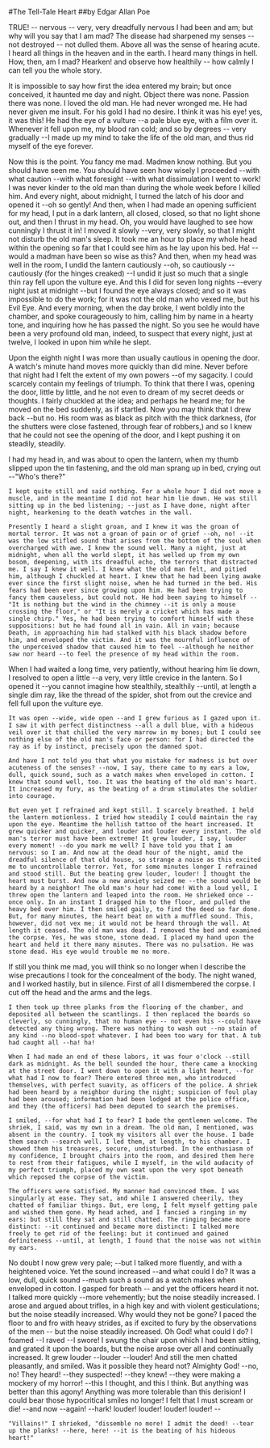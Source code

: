 #The Tell-Tale Heart
##by Edgar Allan Poe

TRUE! -- nervous -- very, very dreadfully nervous I had been and am; but why will you say that I am mad? The disease had sharpened my senses -- not destroyed -- not dulled them. Above all was the sense of hearing acute. I heard all things in the heaven and in the earth. I heard many things in hell. How, then, am I mad? Hearken! and observe how healthily -- how calmly I can tell you the whole story.

It is impossible to say how first the idea entered my brain; but once conceived, it haunted me day and night. Object there was none. Passion there was none. I loved the old man. He had never wronged me. He had never given me insult. For his gold I had no desire. I think it was his eye! yes, it was this! He had the eye of a vulture --a pale blue eye, with a film over it. Whenever it fell upon me, my blood ran cold; and so by degrees -- very gradually --I made up my mind to take the life of the old man, and thus rid myself of the eye forever.

Now this is the point. You fancy me mad. Madmen know nothing. But you should have seen me. You should have seen how wisely I proceeded --with what caution --with what foresight --with what dissimulation I went to work! I was never kinder to the old man than during the whole week before I killed him. And every night, about midnight, I turned the latch of his door and opened it --oh so gently! And then, when I had made an opening sufficient for my head, I put in a dark lantern, all closed, closed, so that no light shone out, and then I thrust in my head. Oh, you would have laughed to see how cunningly I thrust it in! I moved it slowly --very, very slowly, so that I might not disturb the old man's sleep. It took me an hour to place my whole head within the opening so far that I could see him as he lay upon his bed. Ha! --would a madman have been so wise as this? And then, when my head was well in the room, I undid the lantern cautiously --oh, so cautiously --cautiously (for the hinges creaked) --I undid it just so much that a single thin ray fell upon the vulture eye. And this I did for seven long nights --every night just at midnight --but I found the eye always closed; and so it was impossible to do the work; for it was not the old man who vexed me, but his Evil Eye. And every morning, when the day broke, I went boldly into the chamber, and spoke courageously to him, calling him by name in a hearty tone, and inquiring how he has passed the night. So you see he would have been a very profound old man, indeed, to suspect that every night, just at twelve, I looked in upon him while he slept.

Upon the eighth night I was more than usually cautious in opening the door. A watch's minute hand moves more quickly than did mine. Never before that night had I felt the extent of my own powers --of my sagacity. I could scarcely contain my feelings of triumph. To think that there I was, opening the door, little by little, and he not even to dream of my secret deeds or thoughts. I fairly chuckled at the idea; and perhaps he heard me; for he moved on the bed suddenly, as if startled. Now you may think that I drew back --but no. His room was as black as pitch with the thick darkness, (for the shutters were close fastened, through fear of robbers,) and so I knew that he could not see the opening of the door, and I kept pushing it on steadily, steadily.

 I had my head in, and was about to open the lantern, when my thumb slipped upon the tin fastening, and the old man sprang up in bed, crying out --"Who's there?"

    I kept quite still and said nothing. For a whole hour I did not move a muscle, and in the meantime I did not hear him lie down. He was still sitting up in the bed listening; --just as I have done, night after night, hearkening to the death watches in the wall.

    Presently I heard a slight groan, and I knew it was the groan of mortal terror. It was not a groan of pain or of grief --oh, no! --it was the low stifled sound that arises from the bottom of the soul when overcharged with awe. I knew the sound well. Many a night, just at midnight, when all the world slept, it has welled up from my own bosom, deepening, with its dreadful echo, the terrors that distracted me. I say I knew it well. I knew what the old man felt, and pitied him, although I chuckled at heart. I knew that he had been lying awake ever since the first slight noise, when he had turned in the bed. His fears had been ever since growing upon him. He had been trying to fancy them causeless, but could not. He had been saying to himself --"It is nothing but the wind in the chimney --it is only a mouse crossing the floor," or "It is merely a cricket which has made a single chirp." Yes, he had been trying to comfort himself with these suppositions: but he had found all in vain. All in vain; because Death, in approaching him had stalked with his black shadow before him, and enveloped the victim. And it was the mournful influence of the unperceived shadow that caused him to feel --although he neither saw nor heard --to feel the presence of my head within the room.

When I had waited a long time, very patiently, without hearing him lie down, I resolved to open a little --a very, very little crevice in the lantern. So I opened it --you cannot imagine how stealthily, stealthily --until, at length a single dim ray, like the thread of the spider, shot from out the crevice and fell full upon the vulture eye.

    It was open --wide, wide open --and I grew furious as I gazed upon it. I saw it with perfect distinctness --all a dull blue, with a hideous veil over it that chilled the very marrow in my bones; but I could see nothing else of the old man's face or person: for I had directed the ray as if by instinct, precisely upon the damned spot.

    And have I not told you that what you mistake for madness is but over acuteness of the senses? --now, I say, there came to my ears a low, dull, quick sound, such as a watch makes when enveloped in cotton. I knew that sound well, too. It was the beating of the old man's heart. It increased my fury, as the beating of a drum stimulates the soldier into courage.

    But even yet I refrained and kept still. I scarcely breathed. I held the lantern motionless. I tried how steadily I could maintain the ray upon the eye. Meantime the hellish tattoo of the heart increased. It grew quicker and quicker, and louder and louder every instant. The old man's terror must have been extreme! It grew louder, I say, louder every moment! --do you mark me well? I have told you that I am nervous: so I am. And now at the dead hour of the night, amid the dreadful silence of that old house, so strange a noise as this excited me to uncontrollable terror. Yet, for some minutes longer I refrained and stood still. But the beating grew louder, louder! I thought the heart must burst. And now a new anxiety seized me --the sound would be heard by a neighbor! The old man's hour had come! With a loud yell, I threw open the lantern and leaped into the room. He shrieked once --once only. In an instant I dragged him to the floor, and pulled the heavy bed over him. I then smiled gaily, to find the deed so far done. But, for many minutes, the heart beat on with a muffled sound. This, however, did not vex me; it would not be heard through the wall. At length it ceased. The old man was dead. I removed the bed and examined the corpse. Yes, he was stone, stone dead. I placed my hand upon the heart and held it there many minutes. There was no pulsation. He was stone dead. His eye would trouble me no more.

If still you think me mad, you will think so no longer when I describe the wise precautions I took for the concealment of the body. The night waned, and I worked hastily, but in silence. First of all I dismembered the corpse. I cut off the head and the arms and the legs.

    I then took up three planks from the flooring of the chamber, and deposited all between the scantlings. I then replaced the boards so cleverly, so cunningly, that no human eye -- not even his --could have detected any thing wrong. There was nothing to wash out --no stain of any kind --no blood-spot whatever. I had been too wary for that. A tub had caught all --ha! ha!

    When I had made an end of these labors, it was four o'clock --still dark as midnight. As the bell sounded the hour, there came a knocking at the street door. I went down to open it with a light heart, --for what had I now to fear? There entered three men, who introduced themselves, with perfect suavity, as officers of the police. A shriek had been heard by a neighbor during the night; suspicion of foul play had been aroused; information had been lodged at the police office, and they (the officers) had been deputed to search the premises.

    I smiled, --for what had I to fear? I bade the gentlemen welcome. The shriek, I said, was my own in a dream. The old man, I mentioned, was absent in the country. I took my visitors all over the house. I bade them search --search well. I led them, at length, to his chamber. I showed them his treasures, secure, undisturbed. In the enthusiasm of my confidence, I brought chairs into the room, and desired them here to rest from their fatigues, while I myself, in the wild audacity of my perfect triumph, placed my own seat upon the very spot beneath which reposed the corpse of the victim.

    The officers were satisfied. My manner had convinced them. I was singularly at ease. They sat, and while I answered cheerily, they chatted of familiar things. But, ere long, I felt myself getting pale and wished them gone. My head ached, and I fancied a ringing in my ears: but still they sat and still chatted. The ringing became more distinct: --it continued and became more distinct: I talked more freely to get rid of the feeling: but it continued and gained definiteness --until, at length, I found that the noise was not within my ears.

No doubt I now grew very pale; --but I talked more fluently, and with a heightened voice. Yet the sound increased --and what could I do? It was a low, dull, quick sound --much such a sound as a watch makes when enveloped in cotton. I gasped for breath -- and yet the officers heard it not. I talked more quickly --more vehemently; but the noise steadily increased. I arose and argued about trifles, in a high key and with violent gesticulations; but the noise steadily increased. Why would they not be gone? I paced the floor to and fro with heavy strides, as if excited to fury by the observations of the men -- but the noise steadily increased. Oh God! what could I do? I foamed --I raved --I swore! I swung the chair upon which I had been sitting, and grated it upon the boards, but the noise arose over all and continually increased. It grew louder --louder --louder! And still the men chatted pleasantly, and smiled. Was it possible they heard not? Almighty God! --no, no! They heard! --they suspected! --they knew! --they were making a mockery of my horror! --this I thought, and this I think. But anything was better than this agony! Anything was more tolerable than this derision! I could bear those hypocritical smiles no longer! I felt that I must scream or die! --and now --again! --hark! louder! louder! louder! louder! --

    "Villains!" I shrieked, "dissemble no more! I admit the deed! --tear up the planks! --here, here! --it is the beating of his hideous heart!"


